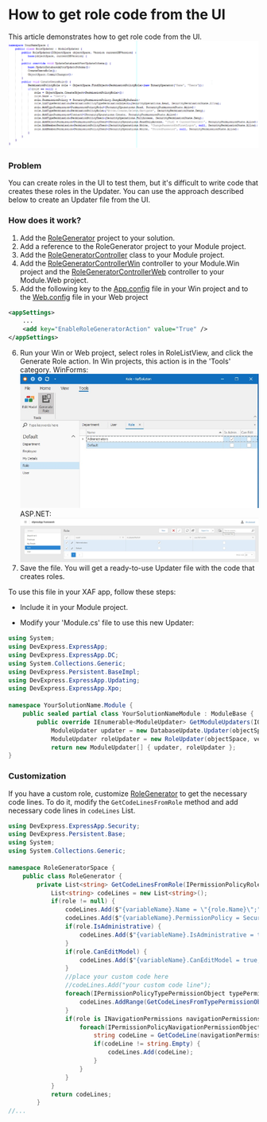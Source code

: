 # How to get role code from the UI

This article demonstrates how to get role code from the UI.
![](images/result.png)

### Problem
You can create roles in the UI to test them, but it's difficult to write code that creates these roles in the Updater. 
You can use the approach described below to create an Updater file from the UI.


### How does it work?
 1. Add the [RoleGenerator](RoleGenerator/RoleGenerator.cs) project to your solution.
 2. Add a reference to the RoleGenerator project to your Module project.
 3. Add the [RoleGeneratorController](XafSolution.Module/Controllers/RoleGeneratorController.cs) class to your Module project.
 4. Add the [RoleGeneratorControllerWin](XafSolution.Module.Win/Controllers/RoleGeneratorControllerWin.cs) controller to your Module.Win project and the [RoleGeneratorControllerWeb](XafSolution.Module.Web/Controllers/RoleGeneratorControllerWeb.cs) controller to your Module.Web project.
 5. Add the following key to the [App.config](XafSolution.Module.Win/app.config) file in your Win project and to the [Web.config](XafSolution.Module.Web/Web.config) file in your Web project
``` xml
<appSettings>
    ...
    <add key="EnableRoleGeneratorAction" value="True" />
</appSettings>
```
 6. Run your Win or Web project, select roles in RoleListView, and click the Generate Role action. In Win projects, this action is in the 'Tools' category.
 WinForms:
    ![](images/win.jpg)
ASP.NET:
    ![](images/web.jpg)
 7. Save the file. You will get a ready-to-use Updater file with the code that creates roles.
 
 To use this file in your XAF app, follow these steps:
 - Include it in your Module project.
 - Modify your 'Module.cs' file to use this new Updater:

  	[](#tab/tabid-csharp)

``` csharp
using System;
using DevExpress.ExpressApp;
using DevExpress.ExpressApp.DC;
using System.Collections.Generic;
using DevExpress.Persistent.BaseImpl;
using DevExpress.ExpressApp.Updating;
using DevExpress.ExpressApp.Xpo;

namespace YourSolutionName.Module {
    public sealed partial class YourSolutionNameModule : ModuleBase {
		public override IEnumerable<ModuleUpdater> GetModuleUpdaters(IObjectSpace objectSpace, Version versionFromDB) {
    		ModuleUpdater updater = new DatabaseUpdate.Updater(objectSpace, versionFromDB);
    		ModuleUpdater roleUpdater = new RoleUpdater(objectSpace, versionFromDB);
    		return new ModuleUpdater[] { updater, roleUpdater };
}
```

### Customization
If you have a custom role, customize [RoleGenerator](RoleGenerator/RoleGenerator.cs) to get the necessary code lines.
To do it, modify the `GetCodeLinesFromRole` method and add necessary code lines in `codeLines` List.

``` csharp
using DevExpress.ExpressApp.Security;
using DevExpress.Persistent.Base;
using System;
using System.Collections.Generic;

namespace RoleGeneratorSpace {
	public class RoleGenerator {
		private List<string> GetCodeLinesFromRole(IPermissionPolicyRole role) {
			List<string> codeLines = new List<string>();
			if(role != null) {
				codeLines.Add($"{variableName}.Name = \"{role.Name}\";");
				codeLines.Add($"{variableName}.PermissionPolicy = SecurityPermissionPolicy.{role.PermissionPolicy.ToString()};");
				if(role.IsAdministrative) {
					codeLines.Add($"{variableName}.IsAdministrative = true;");
				}
				if(role.CanEditModel) {
					codeLines.Add($"{variableName}.CanEditModel = true;");
				}
				//place your custom code here
				//codeLines.Add("your custom code line");
				foreach(IPermissionPolicyTypePermissionObject typePermissionObject in role.TypePermissions) {
					codeLines.AddRange(GetCodeLinesFromTypePermissionObject(typePermissionObject));
				}
				if(role is INavigationPermissions navigationPermissionsRole) {
					foreach(IPermissionPolicyNavigationPermissionObject navigationPermissionObject in navigationPermissionsRole.NavigationPermissions) {
						string codeLine = GetCodeLine(navigationPermissionObject);
						if(codeLine != string.Empty) {
							codeLines.Add(codeLine);
						}
					}
				}
			}
			return codeLines;
		}
//...
```

